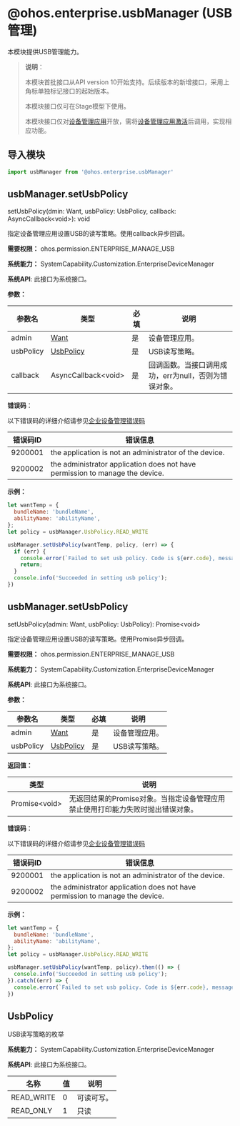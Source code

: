 # @ohos.enterprise.usbManager (USB管理)

本模块提供USB管理能力。

> **说明**：
> 
> 本模块首批接口从API version 10开始支持。后续版本的新增接口，采用上角标单独标记接口的起始版本。
>
> 本模块接口仅可在Stage模型下使用。
>
> 本模块接口仅对[设备管理应用](enterpriseDeviceManagement-overview.md#基本概念)开放，需将[设备管理应用激活](js-apis-enterprise-adminManager.md#adminmanagerenableadmin)后调用，实现相应功能。

## 导入模块

```js
import usbManager from '@ohos.enterprise.usbManager'
```

## usbManager.setUsbPolicy

setUsbPolicy(dmin: Want, usbPolicy: UsbPolicy, callback: AsyncCallback\<void>): void

指定设备管理应用设置USB的读写策略。使用callback异步回调。

**需要权限：** ohos.permission.ENTERPRISE_MANAGE_USB

**系统能力：** SystemCapability.Customization.EnterpriseDeviceManager

**系统API**: 此接口为系统接口。

**参数：**

| 参数名   | 类型                                  | 必填   | 说明      |
| ----- | ----------------------------------- | ---- | ------- |
| admin | [Want](js-apis-app-ability-want.md) | 是    | 设备管理应用。 |
| usbPolicy  | [UsbPolicy](#UsbPolicy) | 是 | USB读写策略。 |
| callback | AsyncCallback\<void> | 是 | 回调函数。当接口调用成功，err为null，否则为错误对象。 |

**错误码**：

以下错误码的详细介绍请参见[企业设备管理错误码](../errorcodes/errorcode-enterpriseDeviceManager.md)

| 错误码ID | 错误信息                                                                      |
| ------- | ---------------------------------------------------------------------------- |
| 9200001 | the application is not an administrator of the device.                       |
| 9200002 | the administrator application does not have permission to manage the device. |

**示例：**

```js
let wantTemp = {
  bundleName: 'bundleName',
  abilityName: 'abilityName',
};
let policy = usbManager.UsbPolicy.READ_WRITE

usbManager.setUsbPolicy(wantTemp, policy, (err) => {
  if (err) {
    console.error(`Failed to set usb policy. Code is ${err.code}, message is ${err.message}`);
    return;
  }
  console.info('Succeeded in setting usb policy');
})
```

## usbManager.setUsbPolicy

setUsbPolicy(admin: Want, usbPolicy: UsbPolicy): Promise\<void>

指定设备管理应用设置USB的读写策略。使用Promise异步回调。

**需要权限：** ohos.permission.ENTERPRISE_MANAGE_USB

**系统能力：** SystemCapability.Customization.EnterpriseDeviceManager

**系统API**: 此接口为系统接口。

**参数：**

| 参数名   | 类型                                  | 必填   | 说明      |
| ----- | ----------------------------------- | ---- | ------- |
| admin | [Want](js-apis-app-ability-want.md) | 是    | 设备管理应用。 |
| usbPolicy  | [UsbPolicy](#UsbPolicy) | 是 | USB读写策略。 |

**返回值：**

| 类型   | 说明                                  |
| ----- | ----------------------------------- |
| Promise\<void> | 无返回结果的Promise对象。当指定设备管理应用禁止使用打印能力失败时抛出错误对象。 |

**错误码**：

以下错误码的详细介绍请参见[企业设备管理错误码](../errorcodes/errorcode-enterpriseDeviceManager.md)

| 错误码ID | 错误信息                                                                      |
| ------- | ---------------------------------------------------------------------------- |
| 9200001 | the application is not an administrator of the device.                        |
| 9200002 | the administrator application does not have permission to manage the device. |

**示例：**

```js
let wantTemp = {
  bundleName: 'bundleName',
  abilityName: 'abilityName',
};
let policy = usbManager.UsbPolicy.READ_WRITE

usbManager.setUsbPolicy(wantTemp, policy).then(() => {
  console.info('Succeeded in setting usb policy');
}).catch((err) => {
  console.error(`Failed to set usb policy. Code is ${err.code}, message is ${err.message}`);
})
```

## UsbPolicy

USB读写策略的枚举

**系统能力：** SystemCapability.Customization.EnterpriseDeviceManager

**系统API**: 此接口为系统接口。

| 名称 | 值 | 说明 |
| -------- | -------- | -------- |
| READ_WRITE | 0 | 可读可写。 |
| READ_ONLY | 1 | 只读 |

